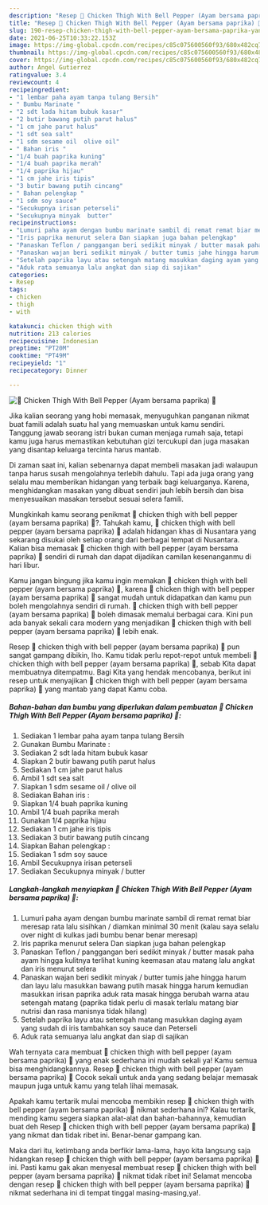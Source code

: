 ```yaml
---
description: "Resep 💢 Chicken Thigh With Bell Pepper (Ayam bersama paprika) 💢 yang enak dan Mudah Dibuat"
title: "Resep 💢 Chicken Thigh With Bell Pepper (Ayam bersama paprika) 💢 yang enak dan Mudah Dibuat"
slug: 190-resep-chicken-thigh-with-bell-pepper-ayam-bersama-paprika-yang-enak-dan-mudah-dibuat
date: 2021-06-25T10:33:22.153Z
image: https://img-global.cpcdn.com/recipes/c85c075600560f93/680x482cq70/💢-chicken-thigh-with-bell-pepper-ayam-bersama-paprika-💢-foto-resep-utama.jpg
thumbnail: https://img-global.cpcdn.com/recipes/c85c075600560f93/680x482cq70/💢-chicken-thigh-with-bell-pepper-ayam-bersama-paprika-💢-foto-resep-utama.jpg
cover: https://img-global.cpcdn.com/recipes/c85c075600560f93/680x482cq70/💢-chicken-thigh-with-bell-pepper-ayam-bersama-paprika-💢-foto-resep-utama.jpg
author: Angel Gutierrez
ratingvalue: 3.4
reviewcount: 4
recipeingredient:
- "1 lembar paha ayam tanpa tulang Bersih"
- " Bumbu Marinate "
- "2 sdt lada hitam bubuk kasar"
- "2 butir bawang putih parut halus"
- "1 cm jahe parut halus"
- "1 sdt sea salt"
- "1 sdm sesame oil  olive oil"
- " Bahan iris "
- "1/4 buah paprika kuning"
- "1/4 buah paprika merah"
- "1/4 paprika hijau"
- "1 cm jahe iris tipis"
- "3 butir bawang putih cincang"
- " Bahan pelengkap "
- "1 sdm soy sauce"
- "Secukupnya irisan peterseli"
- "Secukupnya minyak  butter"
recipeinstructions:
- "Lumuri paha ayam dengan bumbu marinate sambil di remat remat biar meresap rata lalu sisihkan / diamkan minimal 30 menit (kalau saya selalu over night di kulkas jadi bumbu benar benar meresap)"
- "Iris paprika menurut selera Dan siapkan juga bahan pelengkap"
- "Panaskan Teflon / panggangan beri sedikit minyak / butter masak paha ayam hingga kulitnya terlihat kuning keemasan atau matang lalu angkat dan iris menurut selera"
- "Panaskan wajan beri sedikit minyak / butter tumis jahe hingga harum dan layu lalu masukkan bawang putih masak hingga harum kemudian masukkan irisan paprika aduk rata masak hingga berubah warna atau setengah matang (paprika tidak perlu di masak terlalu matang biar nutrisi dan rasa manisnya tidak hilang)"
- "Setelah paprika layu atau setengah matang masukkan daging ayam yang sudah di iris tambahkan soy sauce dan Peterseli"
- "Aduk rata semuanya lalu angkat dan siap di sajikan"
categories:
- Resep
tags:
- chicken
- thigh
- with

katakunci: chicken thigh with 
nutrition: 213 calories
recipecuisine: Indonesian
preptime: "PT20M"
cooktime: "PT49M"
recipeyield: "1"
recipecategory: Dinner

---
```



![💢 Chicken Thigh With Bell Pepper (Ayam bersama paprika) 💢](https://img-global.cpcdn.com/recipes/c85c075600560f93/680x482cq70/💢-chicken-thigh-with-bell-pepper-ayam-bersama-paprika-💢-foto-resep-utama.jpg)

Jika kalian seorang yang hobi memasak, menyuguhkan panganan nikmat buat famili adalah suatu hal yang memuaskan untuk kamu sendiri. Tanggung jawab seorang istri bukan cuman menjaga rumah saja, tetapi kamu juga harus memastikan kebutuhan gizi tercukupi dan juga masakan yang disantap keluarga tercinta harus mantab.

Di zaman  saat ini, kalian sebenarnya dapat membeli masakan jadi walaupun tanpa harus susah mengolahnya terlebih dahulu. Tapi ada juga orang yang selalu mau memberikan hidangan yang terbaik bagi keluarganya. Karena, menghidangkan masakan yang dibuat sendiri jauh lebih bersih dan bisa menyesuaikan masakan tersebut sesuai selera famili. 



Mungkinkah kamu seorang penikmat 💢 chicken thigh with bell pepper (ayam bersama paprika) 💢?. Tahukah kamu, 💢 chicken thigh with bell pepper (ayam bersama paprika) 💢 adalah hidangan khas di Nusantara yang sekarang disukai oleh setiap orang dari berbagai tempat di Nusantara. Kalian bisa memasak 💢 chicken thigh with bell pepper (ayam bersama paprika) 💢 sendiri di rumah dan dapat dijadikan camilan kesenanganmu di hari libur.

Kamu jangan bingung jika kamu ingin memakan 💢 chicken thigh with bell pepper (ayam bersama paprika) 💢, karena 💢 chicken thigh with bell pepper (ayam bersama paprika) 💢 sangat mudah untuk didapatkan dan kamu pun boleh mengolahnya sendiri di rumah. 💢 chicken thigh with bell pepper (ayam bersama paprika) 💢 boleh dimasak memalui berbagai cara. Kini pun ada banyak sekali cara modern yang menjadikan 💢 chicken thigh with bell pepper (ayam bersama paprika) 💢 lebih enak.

Resep 💢 chicken thigh with bell pepper (ayam bersama paprika) 💢 pun sangat gampang dibikin, lho. Kamu tidak perlu repot-repot untuk membeli 💢 chicken thigh with bell pepper (ayam bersama paprika) 💢, sebab Kita dapat membuatnya ditempatmu. Bagi Kita yang hendak mencobanya, berikut ini resep untuk menyajikan 💢 chicken thigh with bell pepper (ayam bersama paprika) 💢 yang mantab yang dapat Kamu coba.

<!--inarticleads1-->

##### Bahan-bahan dan bumbu yang diperlukan dalam pembuatan 💢 Chicken Thigh With Bell Pepper (Ayam bersama paprika) 💢:

1. Sediakan 1 lembar paha ayam tanpa tulang Bersih
1. Gunakan  Bumbu Marinate :
1. Sediakan 2 sdt lada hitam bubuk kasar
1. Siapkan 2 butir bawang putih parut halus
1. Sediakan 1 cm jahe parut halus
1. Ambil 1 sdt sea salt
1. Siapkan 1 sdm sesame oil / olive oil
1. Sediakan  Bahan iris :
1. Siapkan 1/4 buah paprika kuning
1. Ambil 1/4 buah paprika merah
1. Gunakan 1/4 paprika hijau
1. Sediakan 1 cm jahe iris tipis
1. Sediakan 3 butir bawang putih cincang
1. Siapkan  Bahan pelengkap :
1. Sediakan 1 sdm soy sauce
1. Ambil Secukupnya irisan peterseli
1. Sediakan Secukupnya minyak / butter




<!--inarticleads2-->

##### Langkah-langkah menyiapkan 💢 Chicken Thigh With Bell Pepper (Ayam bersama paprika) 💢:

1. Lumuri paha ayam dengan bumbu marinate sambil di remat remat biar meresap rata lalu sisihkan / diamkan minimal 30 menit (kalau saya selalu over night di kulkas jadi bumbu benar benar meresap)
1. Iris paprika menurut selera Dan siapkan juga bahan pelengkap
1. Panaskan Teflon / panggangan beri sedikit minyak / butter masak paha ayam hingga kulitnya terlihat kuning keemasan atau matang lalu angkat dan iris menurut selera
1. Panaskan wajan beri sedikit minyak / butter tumis jahe hingga harum dan layu lalu masukkan bawang putih masak hingga harum kemudian masukkan irisan paprika aduk rata masak hingga berubah warna atau setengah matang (paprika tidak perlu di masak terlalu matang biar nutrisi dan rasa manisnya tidak hilang)
1. Setelah paprika layu atau setengah matang masukkan daging ayam yang sudah di iris tambahkan soy sauce dan Peterseli
1. Aduk rata semuanya lalu angkat dan siap di sajikan




Wah ternyata cara membuat 💢 chicken thigh with bell pepper (ayam bersama paprika) 💢 yang enak sederhana ini mudah sekali ya! Kamu semua bisa menghidangkannya. Resep 💢 chicken thigh with bell pepper (ayam bersama paprika) 💢 Cocok sekali untuk anda yang sedang belajar memasak maupun juga untuk kamu yang telah lihai memasak.

Apakah kamu tertarik mulai mencoba membikin resep 💢 chicken thigh with bell pepper (ayam bersama paprika) 💢 nikmat sederhana ini? Kalau tertarik, mending kamu segera siapkan alat-alat dan bahan-bahannya, kemudian buat deh Resep 💢 chicken thigh with bell pepper (ayam bersama paprika) 💢 yang nikmat dan tidak ribet ini. Benar-benar gampang kan. 

Maka dari itu, ketimbang anda berfikir lama-lama, hayo kita langsung saja hidangkan resep 💢 chicken thigh with bell pepper (ayam bersama paprika) 💢 ini. Pasti kamu gak akan menyesal membuat resep 💢 chicken thigh with bell pepper (ayam bersama paprika) 💢 nikmat tidak ribet ini! Selamat mencoba dengan resep 💢 chicken thigh with bell pepper (ayam bersama paprika) 💢 nikmat sederhana ini di tempat tinggal masing-masing,ya!.

